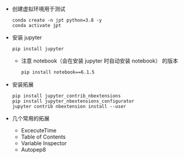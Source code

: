 

- 创建虚拟环境用于测试
    ```
    conda create -n jpt python=3.8 -y
    conda activate jpt
    ```
    
- 安装 jupyter
    ```
    pip install jupyter
    ```
    - 注意 notebook（会在安装 jupyter 时自动安装 notebook） 的版本
        ```bash
        pip install notebook==6.1.5
        ```

- 安装拓展
    ```
    pip install jupyter_contrib_nbextensions 
    pip install jupyter_nbextensions_configurator 
    jupyter contrib nbextension install --user
    ```
    

- 几个常用的拓展 
    - ExcecuteTime
    - Table of Contents 
    - Variable Inspector
    - Autopep8
    